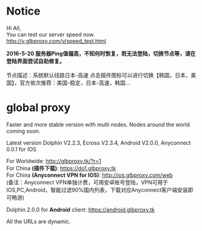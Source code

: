 # Notice
Hi All,<br>
You can test our server speed now.<br>
http://v.glbproxy.com/v/speed_test.html

<b>2016-5-20 服务器Ping值偏高，不知何时恢复，若无法登陆，切换节点等，请在登陆界面尝试自助修复。</b><br> 
<br>节点描述：系统默认线路日本-高速 点击插件图标可以进行切换【韩国，日本，美国】，官方依次推荐：美国-稳定，日本-高速，韩国... </b>
# global proxy
Faster and more stable version with multi nodes. Nodes around the world coming soon.

Latest version Dolphin V2.2.3, Ecross V2.3.4, Android V2.0.0, Anyconnect 0.0.1 for IOS

For Worldwide: http://glbproxy.tk/?r=1 <br>
For China <b>(插件下载)</b>: https://do1.glbproxy.tk<br>
For China <b>(Anyconnect VPN for IOS)</b>: http://ios.glbproxy.com/web <br> 
(备注：Anyconnect VPN单独计费，可用安卓账号登陆，VPN可用于IOS,PC,Android，智能过滤90%国内列表，下载对应Anyconnect客户端安装即可畅游)

Dolphin 2.0.0 for <b>Android</b> client: https://android.glbproxy.tk<br>

All the URLs are dynamic.
